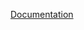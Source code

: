 [Documentation](https://docs.google.com/drawings/d/1YEDWy7SU7ROsUuDFDpzye5uIdGsRDcS7n9ecOIWapTw/edit?usp=sharing)